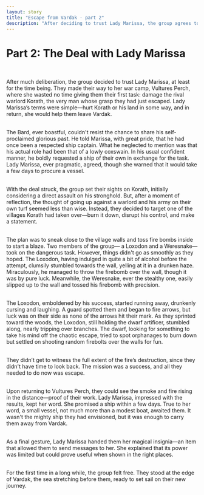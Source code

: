 ```yaml
---
layout: story
title: "Escape from Vardak - part 2"
description: "After deciding to trust Lady Marissa, the group agrees to carry out a mission for her—damage the land or forces of the rival warlord Korath, in exchange for her help in getting them out of Vardak. They opt to burn down a village under Korath's control, leading to a chaotic and clumsy but successful attack. Impressed by their work, Lady Marissa provides them with a small ship and a magical insignia that will allow them to contact her. With their freedom at last, they prepare to sail away from Vardak and into the unknown."
---
```

# Part 2: The Deal with Lady Marissa  
<br>

After much deliberation, the group decided to trust Lady Marissa, at least for the time being. They made their way to her war camp, Vultures Perch, where she wasted no time giving them their first task: damage the rival warlord Korath, the very man whose grasp they had just escaped. Lady Marissa’s terms were simple—hurt Korath or his land in some way, and in return, she would help them leave Vardak.  
<br>

The Bard, ever boastful, couldn't resist the chance to share his self-proclaimed glorious past. He told Marissa, with great pride, that he had once been a respected ship captain. What he neglected to mention was that his actual role had been that of a lowly coxswain. In his usual confident manner, he boldly requested a ship of their own in exchange for the task. Lady Marissa, ever pragmatic, agreed, though she warned that it would take a few days to procure a vessel.  
<br>

With the deal struck, the group set their sights on Korath, initially considering a direct assault on his stronghold. But, after a moment of reflection, the thought of going up against a warlord and his army on their own turf seemed less than wise. Instead, they decided to target one of the villages Korath had taken over—burn it down, disrupt his control, and make a statement.  
<br>

The plan was to sneak close to the village walls and toss fire bombs inside to start a blaze. Two members of the group— a Loxodon and a Weresnake— took on the dangerous task. However, things didn't go as smoothly as they hoped. The Loxodon, having indulged in quite a bit of alcohol before the attempt, clumsily stumbled towards the wall, yelling at it in a drunken haze. Miraculously, he managed to throw the firebomb over the wall, though it was by pure luck. Meanwhile, the Weresnake, ever the stealthy one, easily slipped up to the wall and tossed his firebomb with precision.  
<br>

The Loxodon, emboldened by his success, started running away, drunkenly cursing and laughing. A guard spotted them and began to fire arrows, but luck was on their side as none of the arrows hit their mark. As they sprinted toward the woods, the Loxodon, still holding the dwarf artificer, stumbled along, nearly tripping over branches. The dwarf, looking for something to take his mind off the chaotic escape, tried to spot orphanages to burn down but settled on shooting random firebolts over the walls for fun.  
<br>

They didn’t get to witness the full extent of the fire’s destruction, since they didn't have time to look back. The mission was a success, and all they needed to do now was escape.  
<br>

Upon returning to Vultures Perch, they could see the smoke and fire rising in the distance—proof of their work. Lady Marissa, impressed with the results, kept her word. She promised a ship within a few days. True to her word, a small vessel, not much more than a modest boat, awaited them. It wasn't the mighty ship they had envisioned, but it was enough to carry them away from Vardak.  
<br>

As a final gesture, Lady Marissa handed them her magical insignia—an item that allowed them to send messages to her. She explained that its power was limited but could prove useful when shown in the right places.  
<br>

For the first time in a long while, the group felt free. They stood at the edge of Vardak, the sea stretching before them, ready to set sail on their new journey.